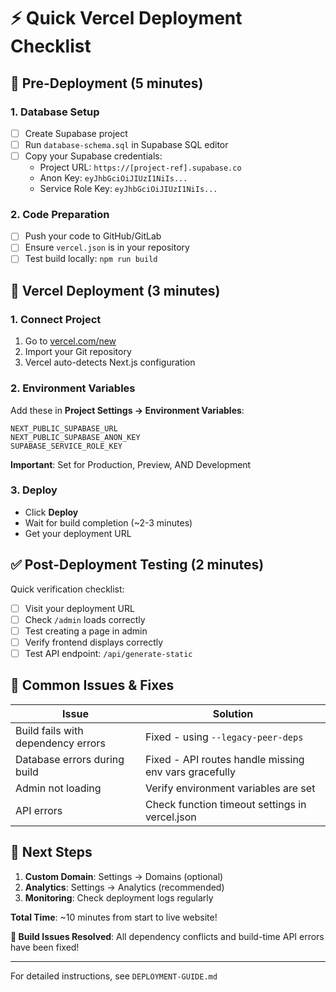 # ⚡ Quick Vercel Deployment Checklist

## 🎯 Pre-Deployment (5 minutes)

### 1. Database Setup
- [ ] Create Supabase project
- [ ] Run `database-schema.sql` in Supabase SQL editor
- [ ] Copy your Supabase credentials:
  - Project URL: `https://[project-ref].supabase.co`
  - Anon Key: `eyJhbGciOiJIUzI1NiIs...`
  - Service Role Key: `eyJhbGciOiJIUzI1NiIs...`

### 2. Code Preparation
- [ ] Push your code to GitHub/GitLab
- [ ] Ensure `vercel.json` is in your repository
- [ ] Test build locally: `npm run build`

## 🚀 Vercel Deployment (3 minutes)

### 1. Connect Project
1. Go to [vercel.com/new](https://vercel.com/new)
2. Import your Git repository
3. Vercel auto-detects Next.js configuration

### 2. Environment Variables
Add these in **Project Settings → Environment Variables**:

```
NEXT_PUBLIC_SUPABASE_URL
NEXT_PUBLIC_SUPABASE_ANON_KEY
SUPABASE_SERVICE_ROLE_KEY
```

**Important**: Set for Production, Preview, AND Development

### 3. Deploy
- Click **Deploy**
- Wait for build completion (~2-3 minutes)
- Get your deployment URL

## ✅ Post-Deployment Testing (2 minutes)

Quick verification checklist:

- [ ] Visit your deployment URL
- [ ] Check `/admin` loads correctly
- [ ] Test creating a page in admin
- [ ] Verify frontend displays correctly
- [ ] Test API endpoint: `/api/generate-static`

## 🔧 Common Issues & Fixes

| Issue | Solution |
|-------|----------|
| Build fails with dependency errors | Fixed - using `--legacy-peer-deps` |
| Database errors during build | Fixed - API routes handle missing env vars gracefully |
| Admin not loading | Verify environment variables are set |
| API errors | Check function timeout settings in vercel.json |

## 📱 Next Steps

1. **Custom Domain**: Settings → Domains (optional)
2. **Analytics**: Settings → Analytics (recommended)
3. **Monitoring**: Check deployment logs regularly

**Total Time**: ~10 minutes from start to live website!

**🎉 Build Issues Resolved**: All dependency conflicts and build-time API errors have been fixed!

---

For detailed instructions, see `DEPLOYMENT-GUIDE.md` 